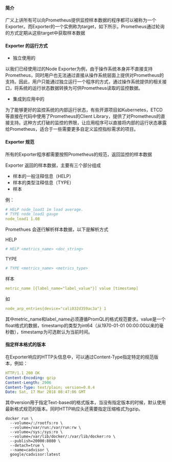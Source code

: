 #### 简介

广义上讲所有可以向Prometheus提供监控样本数据的程序都可以被称为一个Exporter。而Exporter的一个实例称为target，如下所示，Prometheus通过轮询的方式定期从这些target中获取样本数据

#### Exporter 的运行方式

- 独立使用的

以我们已经使用过的Node Exporter为例，由于操作系统本身并不直接支持Prometheus，同时用户也无法通过直接从操作系统层面上提供对Prometheus的支持。因此，用户只能通过独立运行一个程序的方式，通过操作系统提供的相关接口，将系统的运行状态数据转换为可供Prometheus读取的监控数据。

- 集成到应用中的

为了能够更好的监控系统的内部运行状态，有些开源项目如Kubernetes，ETCD等直接在代码中使用了Prometheus的Client Library，提供了对Prometheus的直接支持。这种方式打破的监控的界限，让应用程序可以直接将内部的运行状态暴露给Prometheus，适合于一些需要更多自定义监控指标需求的项目。

#### Exporter 规范

所有的Exporter程序都需要按照Prometheus的规范，返回监控的样本数据

Exporter 返回的样本数据，主要有三个部分组成

- 样本的一般注释信息（HELP）
- 样本的类型注释信息（TYPE）
- 样本

例：

```yaml
# HELP node_load1 1m load average.
# TYPE node_load1 gauge
node_load1 1.08
```

Promethues 会逐行解析样本数据，以下是解析方式

HELP

```yaml
# HELP <metrics_name> <doc_string>
```

TYPE

```yaml
# TYPE <metrics_name> <metrics_type>
```

样本

```yaml
metric_name [{label_name="label_value"}] value [timestamp]
```

如

```yaml
node_arp_entries{device="cali032d359ac3a"} 1
```

其中metric_name和label_name必须遵循PromQL的格式规范要求。value是一个float格式的数据，timestamp的类型为int64（从1970-01-01 00:00:00以来的毫秒数），timestamp为可选默认为当前时间。

#### 指定样本格式的版本

在Exporter响应的HTTP头信息中，可以通过Content-Type指定特定的规范版本，例如：

```yaml
HTTP/1.1 200 OK
Content-Encoding: gzip
Content-Length: 2906
Content-Type: text/plain; version=0.0.4
Date: Sat, 17 Mar 2018 08:47:06 GMT
```

其中version用于指定Text-based的格式版本，当没有指定版本的时候，默认使用最新格式规范的版本。同时HTTP响应头还需要指定压缩格式为gzip。

```
docker run \
  --volume=/:/rootfs:ro \
  --volume=/var/run:/var/run:rw \
  --volume=/sys:/sys:ro \
  --volume=/var/lib/docker/:/var/lib/docker:ro \
  --publish=20000:8080 \
  --detach=true \
  --name=cadvisor \
  google/cadvisor:latest
```
